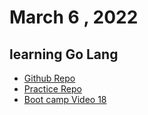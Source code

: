 # March 6 , 2022 
## learning Go Lang
* [Github Repo](https://github.com/Riyaz-khan-shuvo/go)
* [Practice Repo](https://github.com/Riyaz-khan-shuvo/first-go-site)
* [Boot camp Video 18 ](https://youtu.be/F8wpRQw39Ho)